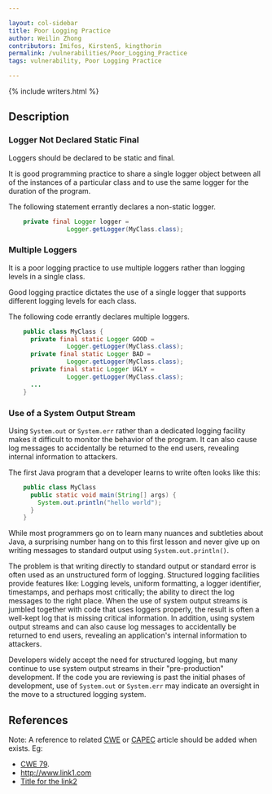 ```yaml
---

layout: col-sidebar
title: Poor Logging Practice
author: Weilin Zhong 
contributors: Imifos, KirstenS, kingthorin
permalink: /vulnerabilities/Poor_Logging_Practice
tags: vulnerability, Poor Logging Practice

---
```


{% include writers.html %}

## Description

### Logger Not Declared Static Final

Loggers should be declared to be static and final.

It is good programming practice to share a single logger object between
all of the instances of a particular class and to use the same logger
for the duration of the program.

The following statement errantly declares a non-static logger.

```java
    private final Logger logger =
                Logger.getLogger(MyClass.class);
```

### Multiple Loggers

It is a poor logging practice to use multiple loggers rather than
logging levels in a single class.

Good logging practice dictates the use of a single logger that supports
different logging levels for each class.

The following code errantly declares multiple loggers.

```java
    public class MyClass {
      private final static Logger GOOD =
                Logger.getLogger(MyClass.class);
      private final static Logger BAD =
                Logger.getLogger(MyClass.class);
      private final static Logger UGLY =
                Logger.getLogger(MyClass.class);
      ...
    }
```

### Use of a System Output Stream

Using `System.out` or `System.err` rather than a dedicated logging facility
makes it difficult to monitor the behavior of the program. It can also
cause log messages to accidentally be returned to the end users, revealing
internal information to attackers.

The first Java program that a developer learns to write often looks like
this:

```java
    public class MyClass
      public static void main(String[] args) {
        System.out.println("hello world");
      }
    }
```

While most programmers go on to learn many nuances and subtleties about
Java, a surprising number hang on to this first lesson and never give up
on writing messages to standard output using `System.out.println()`.

The problem is that writing directly to standard output or standard
error is often used as an unstructured form of logging. Structured
logging facilities provide features like: Logging levels, uniform
formatting, a logger identifier, timestamps, and perhaps most
critically; the ability to direct the log messages to the right place.
When the use of system output streams is jumbled together with code
that uses loggers properly, the result is often a well-kept log that is
missing critical information. In addition, using system output streams
and can also cause log messages to accidentally be returned to end users,
revealing an application's internal information to attackers.

Developers widely accept the need for structured logging, but many
continue to use system output streams in their "pre-production"
development. If the code you are reviewing is past the initial phases of
development, use of `System.out` or `System.err` may indicate an oversight
in the move to a structured logging system.

## References

Note: A reference to related [CWE](http://cwe.mitre.org/) or
[CAPEC](http://capec.mitre.org/) article should be added when exists.
Eg:

  - [CWE 79](http://cwe.mitre.org/data/definitions/79.html).
  - <http://www.link1.com>
  - [Title for the link2](http://www.link2.com)
